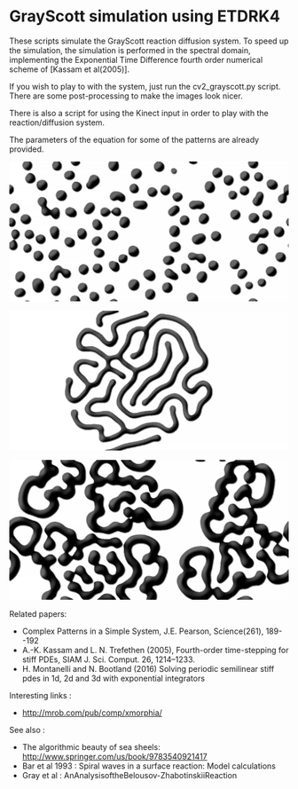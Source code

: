 # GrayScott simulation using ETDRK4

These scripts simulate the GrayScott reaction diffusion system. To speed up the simulation, the simulation is performed in the spectral domain, implementing the Exponential Time Difference fourth order numerical scheme of [Kassam et al(2005)].

If you wish to play to with the system, just run the cv2_grayscott.py script. There are some post-processing to make the images look nicer.

There is also a script for using the Kinect input in order to play with the reaction/diffusion system.

The parameters of the equation for some of the patterns are already provided.

![Solitons](https://raw.githubusercontent.com/jeremyfix/GrayScott/master/u-solitons.png)

![Worms](https://raw.githubusercontent.com/jeremyfix/GrayScott/master/u-worms.png)

![Spirals](https://raw.githubusercontent.com/jeremyfix/GrayScott/master/u-spirals.png)

Related papers:
- Complex Patterns in a Simple System, J.E. Pearson, Science(261), 189--192
- A.-K. Kassam and L. N. Trefethen (2005), Fourth-order time-stepping for stiff PDEs, SIAM J. Sci. Comput. 26, 1214–1233.
- H. Montanelli and N. Bootland (2016) Solving periodic semilinear stiff pdes in 1d, 2d and 3d with exponential integrators


Interesting links : 
- http://mrob.com/pub/comp/xmorphia/

See also :
- The algorithmic beauty of sea sheels: http://www.springer.com/us/book/9783540921417
- Bar et al 1993 : Spiral waves in a surface reaction: Model calculations 
- Gray et al : AnAnalysisoftheBelousov-ZhabotinskiiReaction